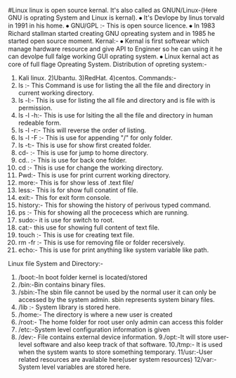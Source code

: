#Linux
linux is open source  kernal.
	It's also called as GNUN/Linux-(Here GNU is oprating System and Linux is kernal).
⦁	It's Devlope by linus torvald in 1991 in his home.
⦁	GNU/GPL :- This is open source  licence.
⦁	In 1983 Richard stallman started creating GNU opreating system and in 1985 he started open source moment.
Kernal:-
⦁	Kernal is first softwear which manage hardware resource and give API to Enginner so he can using it he can devolpe full falge working GUI oprating system.
⦁	Linux kernal act as core of full flage Opreating System.
Distribution of opreting system:-
1) Kali linux.
2)Ubantu.
3)RedHat.
4)centos.
Commands:-
1) ls :- This Command is use for listing the all the file and directory in current working directory.
2) ls -l:- This is use for listing the all file and directory and is file with is permission.
3) ls -l -h:- This is use for lsiting the all the file and directory in human redeable form.
3)  ls -l -r:- This will reverse the order of listing.
4) ls -l -F :- This is use for appending "/" for only folder.
5) ls  -t:- This is use for show first created folder.
6) cd- :- This is use for jump to home directory.
7) cd.. :- This is use for back one folder.
8) cd :-  This is use for change the working directory.
9) Pwd:-  This is use for print current working directory.
10) more:- This is for show less of .text file/
11) less:-  This is for show full conatint of file.
12) exit:- This for exit form console.
13) history:- This for showing the history of perivous typed command.
14) ps :- This for showing all the procecess which are running.
15) sudo:-  it is use for switch to root.
16) cat:- this use for showing full content of text file.
17) touch :- This is use for creating text file.
18) rm -fr :- This is use for removing file or folder recersively.
19) echo:- This is use for print anything like system variable like path.

Linux file System and Directory:-
1. /boot:-In boot folder kernel is located/stored
2. /bin:-Bin contains binary files.
3. /sbin:-The sbin file cannot be used by the normal user it can only be accessed by the system admin. sbin represents system binary files.
4. /lib	:-  System library is stored here.
5. /home:-	The directory is where a new user is created
6. /root:-	The home folder for root user only admin can access this folder
7. /etc:-System level configuration information is given
8. /dev:- File contains external device information.
9./opt:-It will store user-level software and also keep track of that software.
10./tmp:-	It is used when the system wants to store something temporary.
11/usr:-User related resources are available here(user system resources)
12/var:-System level variables are stored here.
